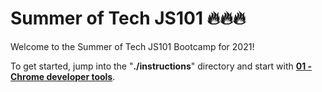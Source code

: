 # Summer of Tech JS101 🔥🔥🔥

Welcome to the Summer of Tech JS101 Bootcamp for 2021!

To get started, jump into the "**./instructions**" directory and start with [**01 - Chrome developer tools**](instructions/01%20-%20Chrome%20developer%20tools.md).
